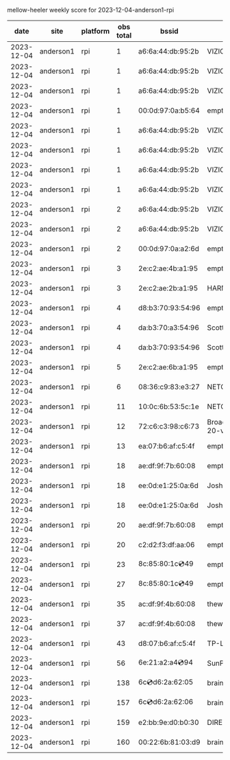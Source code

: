 mellow-heeler weekly score for 2023-12-04-anderson1-rpi

|date|site|platform|obs total|bssid|ssid|
|--|--|--|--|--|--|
|2023-12-04|anderson1|rpi|1|a6:6a:44:db:95:2b|VIZIOCastAudio7357|
|2023-12-04|anderson1|rpi|1|a6:6a:44:db:95:2b|VIZIOCastAudio5622|
|2023-12-04|anderson1|rpi|1|a6:6a:44:db:95:2b|VIZIOCastAudio2309|
|2023-12-04|anderson1|rpi|1|00:0d:97:0a:b5:64|empty_ssid|
|2023-12-04|anderson1|rpi|1|a6:6a:44:db:95:2b|VIZIOCastAudio3417|
|2023-12-04|anderson1|rpi|1|a6:6a:44:db:95:2b|VIZIOCastAudio8215|
|2023-12-04|anderson1|rpi|1|a6:6a:44:db:95:2b|VIZIOCastAudio4889|
|2023-12-04|anderson1|rpi|1|a6:6a:44:db:95:2b|VIZIOCastAudio9935|
|2023-12-04|anderson1|rpi|2|a6:6a:44:db:95:2b|VIZIOCastAudio7691|
|2023-12-04|anderson1|rpi|2|a6:6a:44:db:95:2b|VIZIOCastAudio9198|
|2023-12-04|anderson1|rpi|2|00:0d:97:0a:a2:6d|empty_ssid|
|2023-12-04|anderson1|rpi|3|2e:c2:ae:4b:a1:95|empty_ssid|
|2023-12-04|anderson1|rpi|3|2e:c2:ae:2b:a1:95|HARMON|
|2023-12-04|anderson1|rpi|4|d8:b3:70:93:54:96|empty_ssid|
|2023-12-04|anderson1|rpi|4|da:b3:70:a3:54:96|Scott IoT Wifi|
|2023-12-04|anderson1|rpi|4|da:b3:70:93:54:96|Scott WiFi|
|2023-12-04|anderson1|rpi|5|2e:c2:ae:6b:a1:95|empty_ssid|
|2023-12-04|anderson1|rpi|6|08:36:c9:83:e3:27|NETGEAR34|
|2023-12-04|anderson1|rpi|11|10:0c:6b:53:5c:1e|NETGEAR55|
|2023-12-04|anderson1|rpi|12|72:c6:c3:98:c6:73|BroadbandHamnet-20-v3|
|2023-12-04|anderson1|rpi|13|ea:07:b6:af:c5:4f|empty_ssid|
|2023-12-04|anderson1|rpi|18|ae:df:9f:7b:60:08|empty_ssid|
|2023-12-04|anderson1|rpi|18|ee:0d:e1:25:0a:6d|JoshLily|
|2023-12-04|anderson1|rpi|18|ee:0d:e1:25:0a:6d|JoshLily|
|2023-12-04|anderson1|rpi|20|ae:df:9f:7b:60:08|empty_ssid|
|2023-12-04|anderson1|rpi|20|c2:d2:f3:df:aa:06|empty_ssid|
|2023-12-04|anderson1|rpi|23|8c:85:80:1c:cd:49|empty_ssid|
|2023-12-04|anderson1|rpi|27|8c:85:80:1c:cd:49|empty_ssid|
|2023-12-04|anderson1|rpi|35|ac:df:9f:4b:60:08|theweef|
|2023-12-04|anderson1|rpi|37|ac:df:9f:4b:60:08|theweef|
|2023-12-04|anderson1|rpi|43|d8:07:b6:af:c5:4f|TP-Link_C54F|
|2023-12-04|anderson1|rpi|56|6e:21:a2:a4:cd:94|SunPower21450|
|2023-12-04|anderson1|rpi|138|6c:cd:d6:2a:62:05|braingang2_5GEXT|
|2023-12-04|anderson1|rpi|157|6c:cd:d6:2a:62:06|braingang2_2GEXT|
|2023-12-04|anderson1|rpi|159|e2:bb:9e:d0:b0:30|DIRECT-9ED03030|
|2023-12-04|anderson1|rpi|160|00:22:6b:81:03:d9|braingang2|
